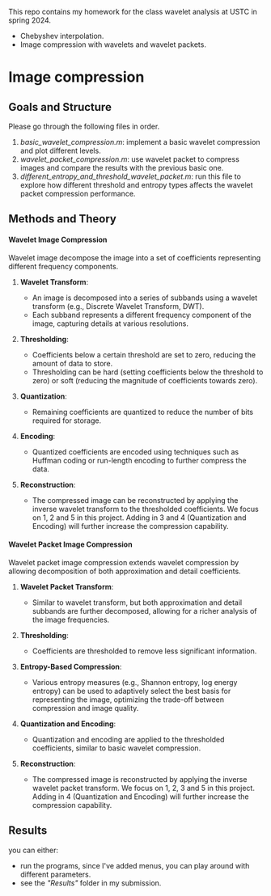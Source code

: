 
This repo contains my homework for the class wavelet analysis at USTC in spring 2024.
- Chebyshev interpolation.
- Image compression with wavelets and wavelet packets.

# Image compression

## Goals and Structure
Please go through the following files in order.
 1. *basic_wavelet_compression.m*: implement a basic wavelet compression and plot different levels.
 2. *wavelet_packet_compression.m*: use wavelet packet to compress images and compare the results with the previous basic one.
 3. *different_entropy_and_threshold_wavelet_packet.m*: run this file to explore how different threshold and entropy types affects the wavelet packet compression performance.

## Methods and Theory 
#### Wavelet Image Compression

Wavelet image decompose the image into a set of coefficients representing different frequency components. 

1. **Wavelet Transform**:
    
    - An image is decomposed into a series of subbands using a wavelet transform (e.g., Discrete Wavelet Transform, DWT).
    - Each subband represents a different frequency component of the image, capturing details at various resolutions.
2. **Thresholding**:
    
    - Coefficients below a certain threshold are set to zero, reducing the amount of data to store.
    - Thresholding can be hard (setting coefficients below the threshold to zero) or soft (reducing the magnitude of coefficients towards zero).
3. **Quantization**:
    
    - Remaining coefficients are quantized to reduce the number of bits required for storage.
4. **Encoding**:
    
    - Quantized coefficients are encoded using techniques such as Huffman coding or run-length encoding to further compress the data.
5. **Reconstruction**:
    
    - The compressed image can be reconstructed by applying the inverse wavelet transform to the thresholded coefficients.
We focus on 1, 2 and 5 in this project. Adding in 3 and 4 (Quantization and Encoding) will further increase the compression capability.
#### Wavelet Packet Image Compression

Wavelet packet image compression extends wavelet compression by allowing decomposition of both approximation and detail coefficients. 

1. **Wavelet Packet Transform**:
    
    - Similar to wavelet transform, but both approximation and detail subbands are further decomposed, allowing for a richer analysis of the image frequencies.
2. **Thresholding**:
    
    - Coefficients are thresholded to remove less significant information.
3. **Entropy-Based Compression**:
    
    - Various entropy measures (e.g., Shannon entropy, log energy entropy) can be used to adaptively select the best basis for representing the image, optimizing the trade-off between compression and image quality.
4. **Quantization and Encoding**:
    
    - Quantization and encoding are applied to the thresholded coefficients, similar to basic wavelet compression.
5. **Reconstruction**:
    
    - The compressed image is reconstructed by applying the inverse wavelet packet transform.
We focus on 1, 2, 3 and 5 in this project. Adding in 4 (Quantization and Encoding) will further increase the compression capability.

## Results
 you can either:
- run the programs, since I've added menus, you can play around with different parameters.
- see the *"Results"* folder in my submission.



